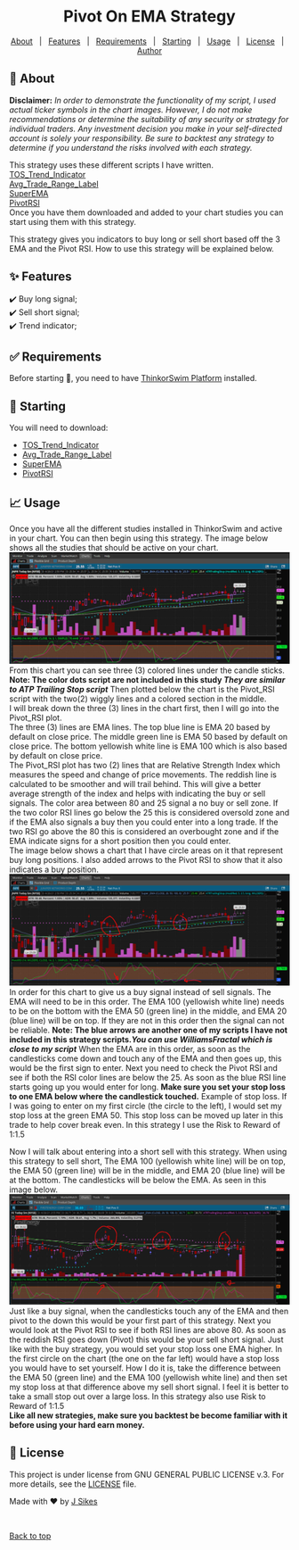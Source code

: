 <h1 align="center">Pivot On EMA Strategy</h1>

<p align="center">
  <a href="#dart-about">About</a> &#xa0; | &#xa0; 
  <a href="#sparkles-features">Features</a> &#xa0; | &#xa0;
  <a href="#white_check_mark-requirements">Requirements</a> &#xa0; | &#xa0;
  <a href="#runner-starting">Starting</a> &#xa0; | &#xa0;
  <a href="#chart_with_upwards_trend-usage">Usage</a> &#xa0; | &#xa0;  
  <a href="#memo-license">License</a> &#xa0; | &#xa0;
  <a href="https://github.com/TechRancher" target="_blank">Author</a>
</p>

## :dart: About ##

**Disclaimer:** _In order to demonstrate the functionality of my script, I used actual ticker symbols in the chart images. However, I do not make recommendations or determine the suitability of any security or strategy for individual traders. Any investment decision you make in your self-directed account is solely your responsibility. Be sure to backtest any strategy to determine if you understand the risks involved with each strategy._  

This strategy uses these different scripts I have written.  
[TOS_Trend_Indicator](http://tos.mx/3VcwV4A)  
[Avg_Trade_Range_Label](http://tos.mx/cZuMrVK)  
[SuperEMA](http://tos.mx/Yk58X5x)  
[PivotRSI](http://tos.mx/)  
Once you have them downloaded and added to your chart studies you can start using them with this strategy.  

This strategy gives you indicators to buy long or sell short based off the 3 EMA and the Pivot RSI.  How to use this strategy will be explained below.

## :sparkles: Features ##

:heavy_check_mark: Buy long signal;\
:heavy_check_mark: Sell short signal;\
:heavy_check_mark: Trend indicator;

## :white_check_mark: Requirements ##

Before starting :checkered_flag:, you need to have [ThinkorSwim Platform](https://tdameritrade.com/tools-and-platforms.page/) installed.

## :runner: Starting ##

You will need to download:  

- [TOS_Trend_Indicator](http://tos.mx/3VcwV4A/)  
- [Avg_Trade_Range_Label](http://tos.mx/cZuMrVK)  
- [SuperEMA](http://tos.mx/Yk58X5x)  
- [PivotRSI](http://tos.mx/)

## :chart_with_upwards_trend: Usage ##  

Once you have all the different studies installed in ThinkorSwim and active in your chart. You can then begin using this strategy.  The image below shows all the studies that should be active on your chart.  
![Pivot_On_EMA](images/Pivot_On_EMA.jpg)  
From this chart you can see three (3) colored lines under the candle sticks.  **Note: The color dots script are not included in this study _They are similar to ATP Trailing Stop script_** Then plotted below the chart is the Pivot_RSI script with the two(2) wiggly lines and a colored section in the middle.  
I will break down the three (3) lines in the chart first, then I will go into the Pivot_RSI plot.  
The three (3) lines are EMA lines. The top blue line is EMA 20 based by default on close price. The middle green line is EMA 50 based by default on close price. The bottom yellowish white line is EMA 100 which is also based by default on close price.  
The Pivot_RSI plot has two (2) lines that are Relative Strength Index which measures the speed and change of price movements. The reddish line is calculated to be smoother and will trail behind. This will give a better average strength of the index and helps with indicating the buy or sell signals. The color area between 80 and 25 signal a no buy or sell zone. If the two color RSI lines go below the 25 this is considered oversold zone and if the EMA also signals a buy then you could enter into a long trade. If the two RSI go above the 80 this is considered an overbought zone and if the EMA indicate signs for a short position then you could enter.  
The image below shows a chart that I have circle areas on it that represent buy long positions. I also added arrows to the Pivot RSI to show that it also indicates a buy position.
![Buy_Signal](images/buy_signal.jpg)  
In order for this chart to give us a buy signal instead of sell signals. The EMA will need to be in this order. The EMA 100 (yellowish white line) needs to be on the bottom with the EMA 50 (green line) in the middle, and EMA 20 (blue line) will be on top. If they are not in this order then the signal can not be reliable. **Note: The blue arrows are another one of my scripts I have not included in this strategy scripts._You can use WilliamsFractal which is close to my script_** When the EMA are in this order, as soon as the candlesticks come down and touch any of the EMA and then goes up, this would be the first sign to enter. Next you need to check the Pivot RSI and see if both the RSI color lines are below the 25. As soon as the blue RSI line starts going up you would enter for long. **Make sure you set your stop loss to one EMA below where the candlestick touched.** Example of stop loss. If I was going to enter on my first circle (the circle to the left), I would set my stop loss at the green EMA 50. This stop loss can be moved up later in this trade to help cover break even. In this strategy I use the Risk to Reward of 1:1.5  

Now I will talk about entering into a short sell with this strategy.  When using this strategy to sell short, The EMA 100 (yellowish white line) will be on top, the EMA 50 (green line) will be in the middle, and EMA 20 (blue line) will be at the bottom. The candlesticks will be below the EMA.  As seen in this image below.  
![Sell_Signal](images/Sell_Signal_RSI.jpg)  
Just like a buy signal, when the candlesticks touch any of the EMA and then pivot to the down this would be your first part of this strategy. Next you would look at the Pivot RSI to see if both RSI lines are above 80. As soon as the reddish RSI goes down (Pivot) this would be your sell short signal. Just like with the buy strategy, you would set your stop loss one EMA higher. In the first circle on the chart (the one on the far left) would have a stop loss you would have to set yourself. How I do it is, take the difference between the EMA 50 (green line) and the EMA 100 (yellowish white line) and then set my stop loss at that difference above my sell short signal. I feel it is better to take a small stop out over a large loss. In this strategy also use Risk to Reward of 1:1.5  
**Like all new strategies, make sure you backtest be become familiar with it before using your hard earn money.**
## :memo: License ##

This project is under license from GNU GENERAL PUBLIC LICENSE v.3. For more details, see the [LICENSE](LICENSE) file.


Made with :heart: by <a href="https://github.com/TechRancher" target="_blank">J Sikes</a>

&#xa0;

<a href="#top">Back to top</a>
